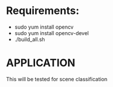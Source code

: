 Requirements:
=====
* sudo yum install opencv
* sudo yum install opencv-devel
* ./build_all.sh


APPLICATION
===========
This will be tested for scene classification 
